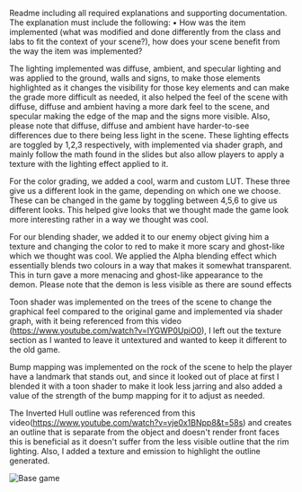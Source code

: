 Readme including all required explanations and supporting documentation. The
explanation must include the following:
▪ How was the item implemented (what was modified and done differently
from the class and labs to fit the context of your scene?), how does your
scene benefit from the way the item was implemented?


The lighting  implemented was diffuse, ambient, and specular lighting and was applied to the ground, walls and signs, to make those elements highlighted as it changes the visibility for those key elements and can make the grade more difficult as needed, it also helped the feel of the scene with diffuse, diffuse and ambient having a more dark feel to the scene, and specular making  the edge of the map and the signs more visible. Also, please note that diffuse, diffuse and ambient have harder-to-see differences due to there being less light in the scene. These lighting effects are toggled by 1,2,3 respectively, with implemented via shader graph, and mainly follow the math found in the slides but also allow players to apply a texture with the lighting effect applied to it.        


For the color grading, we added a cool, warm and custom LUT. These three give us a different look in the game, depending on which one we choose. These can be changed in the game by toggling between 4,5,6 to give us different looks. This helped give looks that we thought made the game look more interesting rather in a way we thought was cool.  

For our blending shader, we added it to our enemy object giving him a texture and changing the color to red to make it more scary and ghost-like which we thought was cool. We applied the Alpha blending effect which essentially blends two colours in a way that makes it somewhat transparent. This in turn gave a more menacing and ghost-like appearance to the demon. Please note that the demon is less visible as there are sound 
effects

Toon shader was implemented on the trees of the scene to change the graphical feel compared to the original game and implemented via shader graph, with it being referenced from this video (https://www.youtube.com/watch?v=lYGWP0UpiO0), I left out the texture section as I wanted to leave it untextured and wanted to keep it different to the old game.

Bump mapping was implemented on the rock of the scene to help the player have a landmark that stands out, and since it looked out of place at first I blended it with a toon shader to make it look less jarring and also added a value of the strength of the bump mapping for it to adjust as needed.

The Inverted Hull outline was referenced from this video(https://www.youtube.com/watch?v=vje0x1BNpp8&t=58s) and creates an outline that is separate from the object and doesn't render front faces this is beneficial as it doesn't suffer from the less visible outline that the rim lighting. Also, I added a texture and emission to highlight the outline generated.  

![Base game](https://github.com/user-attachments/assets/25751c0a-45f1-412a-bcb1-7b0a5647f4d3)
